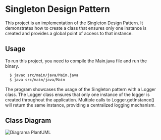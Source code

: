 # Singleton Design Pattern

This project is an implementation of the Singleton Design Pattern. It demonstrates how to create a class that ensures only one instance is created and provides a global point of access to that instance.

## Usage
To run this project, you need to compile the Main.java file and run the binary.

```bash
  $ javac src/main/java/Main.java
  $ java src/main/java/Main
```

The program showcases the usage of the Singleton pattern with a Logger class. The Logger class ensures that only one instance of the logger is created throughout the application. Multiple calls to Logger.getInstance() will return the same instance, providing a centralized logging mechanism.

## Class Diagram

![Diagrama PlantUML](https://github.com/gabriel-fabian/bertoti/assets/61850709/7351dd19-ba5c-4807-9ea8-c331dc58d308)
